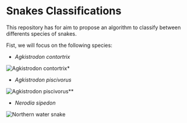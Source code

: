 # Snakes Classifications

This repository has for aim to propose an algorithm to classify
between differents species of snakes.

Fist, we will focus on the following species:

* *Agkistrodon contortrix*

![Agkistrodon contortrix*](https://upload.wikimedia.org/wikipedia/commons/thumb/0/0e/Agkistrodon_contortrix_laticinctus.jpg/195px-Agkistrodon_contortrix_laticinctus.jpg)

* *Agkistrodon piscivorus*

![Agkistrodon piscivorus**](https://upload.wikimedia.org/wikipedia/commons/thumb/9/9a/Florida_Water_Moccasin_056.jpg/220px-Florida_Water_Moccasin_056.jpgg)


* *Nerodia sipedon*

![Northern water snake](https://upload.wikimedia.org/wikipedia/commons/thumb/0/0a/Nerodia_sipedonPCSL02111B1.jpg/220px-Nerodia_sipedonPCSL02111B1.jpg)